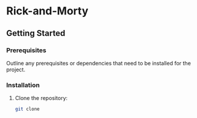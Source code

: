 # Rick-and-Morty

## Getting Started

### Prerequisites

Outline any prerequisites or dependencies that need to be installed for the project.

### Installation

1. Clone the repository:

   ```bash
   git clone 
